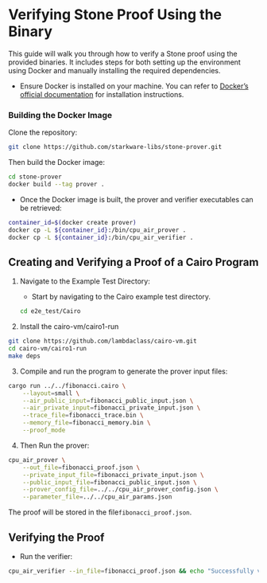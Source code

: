 # Verifying Stone Proof Using the Binary

This guide will walk you through how to verify a Stone proof using the provided binaries. It includes steps for both setting up the environment using Docker and manually installing the required dependencies.

- Ensure Docker is installed on your machine. You can refer to [Docker’s official documentation](https://docs.docker.com/get-docker/) for installation instructions.

### Building the Docker Image

Clone the repository:

```bash
git clone https://github.com/starkware-libs/stone-prover.git
```

Then build the Docker image:

```bash
cd stone-prover
docker build --tag prover .
```

- Once the Docker image is built, the prover and verifier executables can be retrieved:

```bash
container_id=$(docker create prover)
docker cp -L ${container_id}:/bin/cpu_air_prover .
docker cp -L ${container_id}:/bin/cpu_air_verifier .
```

## Creating and Verifying a Proof of a Cairo Program

1. Navigate to the Example Test Directory:

   - Start by navigating to the Cairo example test directory.

   ```bash
   cd e2e_test/Cairo
   ```

2. Install the cairo-vm/cairo1-run

```bash
git clone https://github.com/lambdaclass/cairo-vm.git
cd cairo-vm/cairo1-run
make deps
```

3. Compile and run the program to generate the prover input files:

```bash
cargo run ../../fibonacci.cairo \
    --layout=small \
    --air_public_input=fibonacci_public_input.json \
    --air_private_input=fibonacci_private_input.json \
    --trace_file=fibonacci_trace.bin \
    --memory_file=fibonacci_memory.bin \
    --proof_mode
```

4. Then Run the prover:

```bash
cpu_air_prover \
    --out_file=fibonacci_proof.json \
    --private_input_file=fibonacci_private_input.json \
    --public_input_file=fibonacci_public_input.json \
    --prover_config_file=../../cpu_air_prover_config.json \
    --parameter_file=../../cpu_air_params.json
```

The proof will be stored in the file`fibonacci_proof.json`.

## Verifying the Proof

- Run the verifier:

```bash
cpu_air_verifier --in_file=fibonacci_proof.json && echo "Successfully verified example proof."
```
